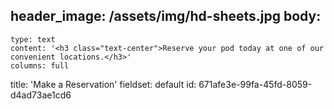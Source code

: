 header_image: /assets/img/hd-sheets.jpg
body:
  -
    type: text
    content: '<h3 class="text-center">Reserve your pod today at one of our convenient locations.</h3>'
    columns: full
title: 'Make a Reservation'
fieldset: default
id: 671afe3e-99fa-45fd-8059-d4ad73ae1cd6
